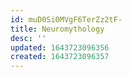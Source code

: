 ```yaml
---
id: muD0Si0MVgF6TerZz2tF-
title: Neuromythology
desc: ''
updated: 1643723096356
created: 1643723096357
---
```


